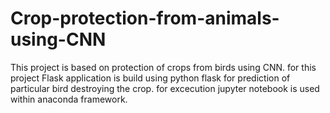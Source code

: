 # Crop-protection-from-animals-using-CNN
 This project is based on protection of crops from birds using CNN.
 for this project Flask application is build using python flask for prediction of particular bird destroying the crop.
 for excecution jupyter notebook is used within anaconda framework.
 
